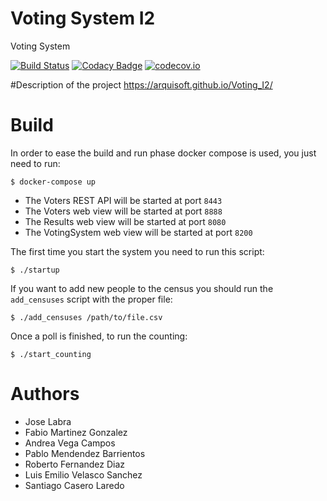 # Voting System I2

Voting System

[![Build Status](https://travis-ci.org/Arquisoft/Voting_I2.svg?branch=master)](https://travis-ci.org/Arquisoft/Voting_I2)
[![Codacy Badge](https://api.codacy.com/project/badge/grade/56f2751d907b403bb19bac6b318f7364)](https://www.codacy.com/app/jelabra/Voting_I2)
[![codecov.io](https://codecov.io/github/Arquisoft/Voting_I2/coverage.svg?branch=master)](https://codecov.io/github/Arquisoft/Voting_I2?branch=master)

#Description of the project
https://arquisoft.github.io/Voting_I2/

# Build

In order to ease the build and run phase docker compose is used, you just need to run:
```
$ docker-compose up
```
* The Voters REST API will be started at port `8443`
* The Voters web view will be started at port `8888`
* The Results web view will be started at port `8080`
* The VotingSystem web view will be started at port `8200`

The first time you start the system you need to run this script:
```
$ ./startup
```

If you want to add new people to the census you should run the `add_censuses` script with the proper file:
```
$ ./add_censuses /path/to/file.csv
``` 

Once a poll is finished, to run the counting:
```
$ ./start_counting
```

# Authors

* Jose Labra
* Fabio Martinez Gonzalez
* Andrea Vega Campos
* Pablo Mendendez Barrientos
* Roberto Fernandez Diaz
* Luis Emilio Velasco Sanchez
* Santiago Casero Laredo
